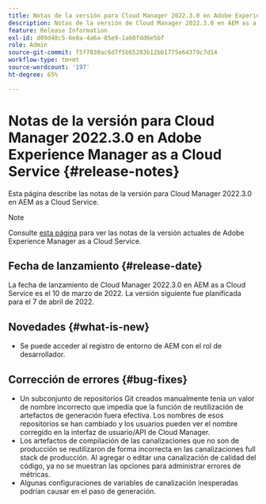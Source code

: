 ```yaml
---
title: Notas de la versión para Cloud Manager 2022.3.0 en Adobe Experience Manager as a Cloud Service
description: Notas de la versión de Cloud Manager 2022.3.0 en AEM as a Cloud Service.
feature: Release Information
exl-id: d09d48c5-6e0a-4a6a-85e9-1a60fdd6e5bf
role: Admin
source-git-commit: f5f7830ac6d7f5b65203b12bb1775e64379c7d14
workflow-type: tm+mt
source-wordcount: '197'
ht-degree: 65%

---
```


# Notas de la versión para Cloud Manager 2022.3.0 en Adobe Experience Manager as a Cloud Service {#release-notes}

Esta página describe las notas de la versión para Cloud Manager 2022.3.0 en AEM as a Cloud Service.

>[!NOTE]
>
>Consulte [esta página](/help/release-notes/release-notes-cloud/release-notes-current.md) para ver las notas de la versión actuales de Adobe Experience Manager as a Cloud Service.

## Fecha de lanzamiento {#release-date}

La fecha de lanzamiento de Cloud Manager 2022.3.0 en AEM as a Cloud Service es el 10 de marzo de 2022. La versión siguiente fue planificada para el 7 de abril de 2022.

## Novedades {#what-is-new}

* Se puede acceder al registro de entorno de AEM con el rol de desarrollador.

## Corrección de errores {#bug-fixes}

* Un subconjunto de repositorios Git creados manualmente tenía un valor de nombre incorrecto que impedía que la función de reutilización de artefactos de generación fuera efectiva. Los nombres de esos repositorios se han cambiado y los usuarios pueden ver el nombre corregido en la interfaz de usuario/API de Cloud Manager.
* Los artefactos de compilación de las canalizaciones que no son de producción se reutilizaron de forma incorrecta en las canalizaciones full stack de producción. Al agregar o editar una canalización de calidad del código, ya no se muestran las opciones para administrar errores de métricas.
* Algunas configuraciones de variables de canalización inesperadas podrían causar en el paso de generación.
